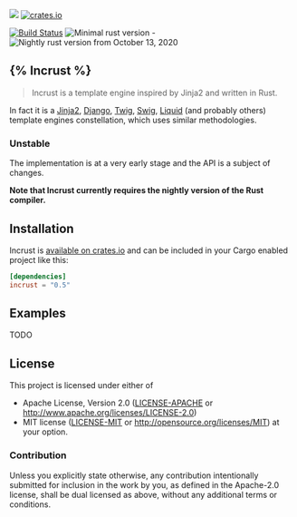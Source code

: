 
![](https://img.shields.io/crates/l/incrust.svg)
[![crates.io](https://img.shields.io/crates/v/incrust.svg)](https://crates.io/crates/incrust)

[![Build Status](https://travis-ci.org/alexander-irbis/incrust.svg)](https://travis-ci.org/alexander-irbis/incrust)
![Minimal rust version -](https://img.shields.io/badge/stable-_1.46.0_-green.svg)
![Nightly rust version from October 13, 2020](https://img.shields.io/badge/nightly-2020--10--13-yellow.svg)

## {% Incrust %}

> Incrust is a template engine inspired by Jinja2 and written in Rust.

In fact it is a [Jinja2](http://jinja.pocoo.org/), [Django](https://docs.djangoproject.com/en/1.10/topics/templates/),
[Twig](http://twig.sensiolabs.org/), [Swig](http://paularmstrong.github.io/swig/), [Liquid](https://shopify.github.io/liquid/)
(and probably others) template engines constellation, which uses similar methodologies.

### Unstable

The implementation is at a very early stage and the API is a subject of changes.

__Note that Incrust currently requires the nightly version of the Rust compiler.__


## Installation

Incrust is [available on crates.io](https://crates.io/crates/incrust) and can be included in your Cargo enabled project like this:

```toml
[dependencies]
incrust = "0.5"
```

## Examples

TODO

## License

This project is licensed under either of
 * Apache License, Version 2.0 ([LICENSE-APACHE](LICENSE-APACHE) or http://www.apache.org/licenses/LICENSE-2.0)
 * MIT license ([LICENSE-MIT](LICENSE-MIT) or http://opensource.org/licenses/MIT)
at your option.


### Contribution

Unless you explicitly state otherwise, any contribution intentionally submitted
for inclusion in the work by you, as defined in the Apache-2.0 license,
shall be dual licensed as above, without any additional terms or conditions.
